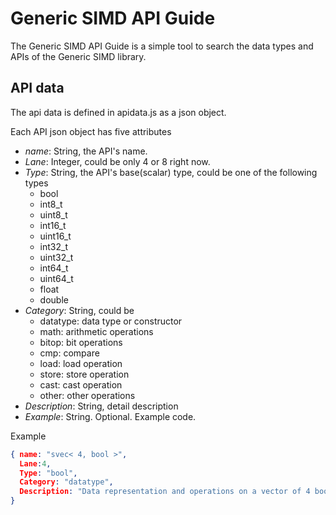 # Generic SIMD API Guide

The Generic SIMD API Guide is a simple tool to search the data types and APIs of the Generic SIMD library.


## API data
The api data is defined in apidata.js as a json object.

Each API json object has five attributes
- *name*: String, the API's name.
- *Lane*: Integer, could be only 4 or 8 right now.
- *Type*: String, the API's base(scalar) type, could be one of the following types
  + bool
  + int8_t
  + uint8_t
  + int16_t
  + uint16_t
  + int32_t
  + uint32_t
  + int64_t
  + uint64_t
  + float
  + double
- *Category*: String, could be
  + datatype: data type or constructor
  + math: arithmetic operations
  + bitop: bit operations
  + cmp: compare
  + load: load operation
  + store: store operation
  + cast: cast operation
  + other: other operations
- *Description*: String, detail description
- *Example*: String. Optional. Example code.

Example
```json
{ name: "svec< 4, bool >",
  Lane:4, 
  Type: "bool",
  Category: "datatype",
  Description: "Data representation and operations on a vector of 4 boolean values. This is used in predicated vector operations. Specifically the ith value of svec<4,bool> indicates whether the ith lane of a predicated vector operation is enabled or not"
}
```